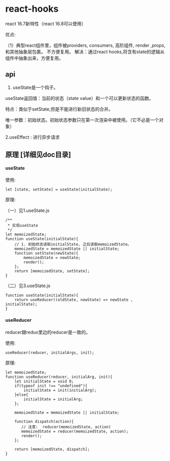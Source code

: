 # react-hooks

react 16.7新特性（react 16.8可以使用）

优点:

（1）典型react组件里，组件被providers, consumers, 高阶组件, render ,props, 和其他抽象层包裹。  不方便复用。 解决：通过react hooks,将含有state的逻辑从组件中抽象出来，方便复用。

## api

1. useState是一个钩子。

useState返回值：当前的状态（state value）和一个可以更新状态的函数。

特点：类似于setState,但是不能进行新旧状态的合并。

唯一参数：初始状态。初始状态参数只在第一次渲染中被使用。（它不必是一个对象）

2.useEffect : 进行异步请求

## 原理 [详细见doc目录]

#### useState

使用:

```
let [state, setState] = useState(initialState);
```

原理:

（一）见1.useState.js

```
/**
 * 实现useState
 */
let memoizedState;
function useState(initialState){
    // 1. 初始状态读取initialState, 之后读取memoizedState。
    memoizedState = memoizedState || initialState;
    function setState(newState){
        memoizedState = newState;
        render();
    };
    return [memoizedState, setState];
}
```

（二）见3.useState.js

```
function useState(initialState){
    return useReducer((oldState, newState) => newState , initialState);
}
```

#### useReducer

reducer跟redux里边的reducer是一致的。

使用:

```
useReducer(reducer, initialArgs, init);
```

原理:

```
let memoizedState;
function useReducer(reducer, initialArg, init){
    let initialState = void 0;
    if(typeof init !== "undefined"){
        initialState = init(initialArg);
    }else{
        initialState = initialArg;
    };
    
    memoizedState = memoizedState || initialState;

    function dispatch(action){
       // 注意:  reducer(memoizedState, action)   
       memoizedState = reducer(memoizedState, action);
       render();
    };

    return [memoizedState, dispatch];
}
```